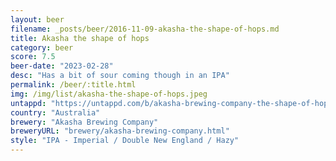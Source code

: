 ```yaml
---
layout: beer
filename: _posts/beer/2016-11-09-akasha-the-shape-of-hops.md
title: Akasha the shape of hops
category: beer
score: 7.5
beer-date: "2023-02-28"
desc: "Has a bit of sour coming though in an IPA"
permalink: /beer/:title.html
img: /img/list/akasha-the-shape-of-hops.jpeg
untappd: "https://untappd.com/b/akasha-brewing-company-the-shape-of-hops-to-come--double-edition-/4951380"
country: "Australia"
brewery: "Akasha Brewing Company"
breweryURL: "brewery/akasha-brewing-company.html"
style: "IPA - Imperial / Double New England / Hazy"
---
```

